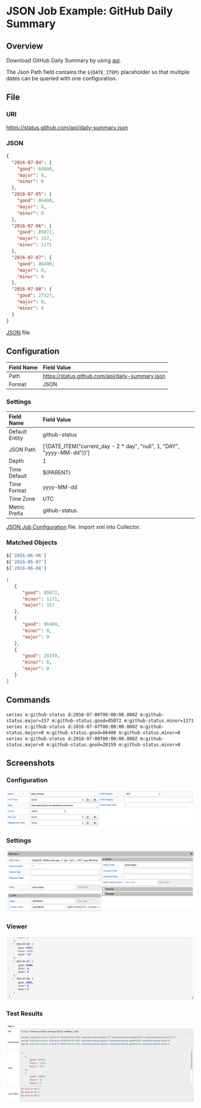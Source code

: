 # JSON Job Example: GitHub Daily Summary

## Overview

Download GitHub Daily Summary by using [api](https://status.github.com/api).

The Json Path field contains the `${DATE_ITEM}` placeholder so that multiple dates can be queried with one configuration.


## File

### URI

https://status.github.com/api/daily-summary.json

### JSON

```json
{
  "2016-07-04": {
    "good": 64800, 
    "major": 0, 
    "minor": 0
  }, 
  "2016-07-05": {
    "good": 86400, 
    "major": 0, 
    "minor": 0
  },
  "2016-07-06": {
    "good": 85072, 
    "major": 157, 
    "minor": 1171
  }, 
  "2016-07-07": {
    "good": 86400, 
    "major": 0, 
    "minor": 0
  }, 
  "2016-07-08": {
    "good": 27327, 
    "major": 0, 
    "minor": 0
  }
}
```

[JSON](github_daily_summary.json) file.

## Configuration

Field Name | Field Value
:--------- | :----------
Path       | https://status.github.com/api/daily-summary.json
Format     | JSON

### Settings

Field Name     | Field Value
:------------- | :----------
Default Entity | github-status
JSON Path      | $['${DATE_ITEM("current_day - 2 * day", "null", 1, "DAY", "yyyy-MM-dd")}']
Depth          | 1
Time Default   | ${PARENT}
Time Format    | yyyy-MM-dd
Time Zone      | UTC
Metric Prefix  | github-status.

[JSON Job Configuration](github_daily_summary_job.xml) file. Import xml into Collector.

### Matched Objects

```javascript
$['2016-06-06']
$['2016-06-07']
$['2016-06-08']
```

```json
[
   {
      "good": 85072,
      "minor": 1171,
      "major": 157
   },
   {
      "good": 86400,
      "minor": 0,
      "major": 0
   },
   {
      "good": 28159,
      "minor": 0,
      "major": 0
   }
]	
```

## Commands

```ls
series e:github-status d:2016-07-06T00:00:00.000Z m:github-status.major=157 m:github-status.good=85072 m:github-status.minor=1171
series e:github-status d:2016-07-07T00:00:00.000Z m:github-status.major=0 m:github-status.good=86400 m:github-status.minor=0
series e:github-status d:2016-07-08T00:00:00.000Z m:github-status.major=0 m:github-status.good=28159 m:github-status.minor=0
```


## Screenshots

### Configuration
![](images/configuration.png)

### Settings
![](images/settings.png)

### Viewer
![](images/viewer.png)

### Test Results
![](images/test_results.png)
